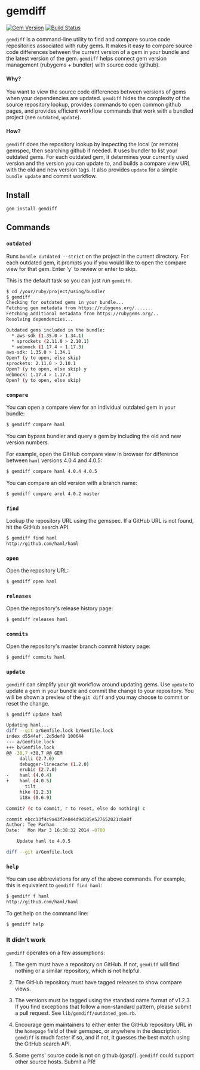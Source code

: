 # gemdiff

[![Gem Version](http://img.shields.io/gem/v/gemdiff.svg)](http://rubygems.org/gems/gemdiff)
[![Build Status](http://img.shields.io/travis/teeparham/gemdiff.svg)](https://travis-ci.org/teeparham/gemdiff)

`gemdiff` is a command-line utility to find and compare source code repositories
associated with ruby gems. It makes it easy to compare source code differences
between the current version of a gem in your bundle and the latest version of the gem.
`gemdiff` helps connect gem version management (rubygems + bundler) with source code (github).

#### Why?

You want to view the source code differences between versions of gems when your dependencies are updated. 
`gemdiff` hides the complexity of the source repository lookup, provides commands to open common github
pages, and provides efficient workflow commands that work with a bundled project (see `outdated`, `update`).

#### How?

`gemdiff` does the repository lookup by inspecting the local (or remote) gemspec, then searching github if needed. 
It uses bundler to list your outdated gems. For each outdated gem, it determines your currently used version and 
the version you can  update to, and builds a compare view URL with the old and new version tags. 
It also provides `update` for a simple `bundle update` and commit workflow.

## Install

```sh
gem install gemdiff
```

## Commands

### `outdated`

Runs `bundle outdated --strict` on the project in the current directory.
For each outdated gem, it prompts you if you would like to open the compare view
for that gem. Enter 'y' to review or enter to skip.

This is the default task so you can just run `gemdiff`.

```sh
$ cd /your/ruby/project/using/bundler
$ gemdiff
Checking for outdated gems in your bundle...
Fetching gem metadata from https://rubygems.org/.......
Fetching additional metadata from https://rubygems.org/..
Resolving dependencies...

Outdated gems included in the bundle:
  * aws-sdk (1.35.0 > 1.34.1)
  * sprockets (2.11.0 > 2.10.1)
  * webmock (1.17.4 > 1.17.3)
aws-sdk: 1.35.0 > 1.34.1
Open? (y to open, else skip)
sprockets: 2.11.0 > 2.10.1
Open? (y to open, else skip) y
webmock: 1.17.4 > 1.17.3
Open? (y to open, else skip)
```

### `compare`

You can open a compare view for an individual outdated gem in your bundle:

```sh
$ gemdiff compare haml
```

You can bypass bundler and query a gem by including the old and new version numbers.

For example, open the GitHub compare view in browser for difference between `haml` versions 4.0.4 and 4.0.5:

```sh
$ gemdiff compare haml 4.0.4 4.0.5
```

You can compare an old version with a branch name:

```sh
$ gemdiff compare arel 4.0.2 master
```

### `find`

Lookup the repository URL using the gemspec. If a GitHub URL is not found, hit the GitHub search API.

```sh
$ gemdiff find haml
http://github.com/haml/haml
```

### `open`

Open the repository URL:

```sh
$ gemdiff open haml
```

### `releases`

Open the repository's release history page:

```sh
$ gemdiff releases haml
```

### `commits`

Open the repository's master branch commit history page:

```sh
$ gemdiff commits haml
```

### `update`

`gemdiff` can simplify your git workflow around updating gems. Use `update` to update a gem in your
bundle and commit the change to your repository. You will be shown a preview of the `git diff` and
you may choose to commit or reset the change.

```sh
$ gemdiff update haml

Updating haml...
diff --git a/Gemfile.lock b/Gemfile.lock
index d5544ef..2d5def8 100644
--- a/Gemfile.lock
+++ b/Gemfile.lock
@@ -38,7 +38,7 @@ GEM
     dalli (2.7.0)
     debugger-linecache (1.2.0)
     erubis (2.7.0)
-    haml (4.0.4)
+    haml (4.0.5)
       tilt
     hike (1.2.3)
     i18n (0.6.9)

Commit? (c to commit, r to reset, else do nothing) c

commit ebcc13f4c9a43f2e844d9d185e527652021c6a8f
Author: Tee Parham
Date:   Mon Mar 3 16:38:32 2014 -0700

    Update haml to 4.0.5

diff --git a/Gemfile.lock
```

### `help`

You can use abbreviations for any of the above commands. For example, this is equivalent to `gemdiff find haml`:

```sh
$ gemdiff f haml
http://github.com/haml/haml
```

To get help on the command line:

```sh
$ gemdiff help
```

### It didn't work

`gemdiff` operates on a few assumptions:

1. The gem must have a repository on GitHub. If not, `gemdiff` will find nothing or a similar repository, which
is not helpful.

2. The GitHub repository must have tagged releases to show compare views.

3. The versions must be tagged using the standard name format of v1.2.3. If you find exceptions that follow
a non-standard pattern, please submit a pull request. See `lib/gemdiff/outdated_gem.rb`.

4. Encourage gem maintainers to either enter the GitHub repository URL in the `homepage` field of their gemspec,
or anywhere in the description. `gemdiff` is much faster if so, and if not, it guesses the best match using
the GitHub search API.

5. Some gems' source code is not on github (gasp!). `gemdiff` could support other source hosts. Submit a PR!
